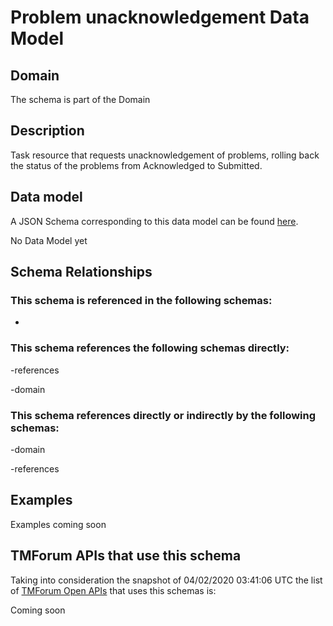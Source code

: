# Problem unacknowledgement Data Model

## Domain

The  schema is part of the  Domain

## Description

Task resource that requests unacknowledgement of problems, rolling back the status of the problems from Acknowledged to Submitted.

## Data model

A JSON Schema corresponding to this data model can be found
[here](https://github.com/tmforum-rand/schemas/blob/candidates/Service/ProblemUnacknowledgement.schema.json).

No Data Model yet

## Schema Relationships

### This schema is referenced in the following schemas:

-

### This schema references the following schemas directly:

-references

-domain

### This schema references directly or indirectly by the following schemas:

-domain

-references



## Examples

Examples coming soon

## TMForum APIs that use this schema

Taking into consideration the snapshot of 04/02/2020 03:41:06 UTC the list of [TMForum Open APIs](https://www.tmforum.org/open-apis/) that uses this schemas is:

Coming soon